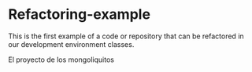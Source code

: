# Refactoring-example
This is the first example of a code or repository that can be refactored in our development environment classes.


El proyecto de los mongoliquitos
